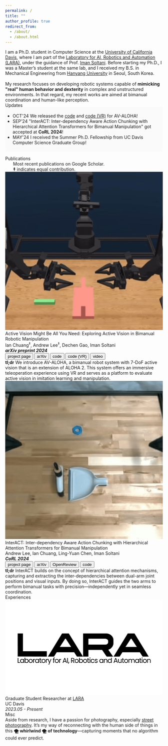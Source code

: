 ```yaml
---
permalink: /
title: ""
author_profile: true
redirect_from: 
  - /about/
  - /about.html
---
```


<span class="small_font">
  I am a Ph.D. student in Computer Science at the <a href="https://ucdavis.edu/" target="_blank">University of California Davis</a>, where I am part of the <a href="https://soltanilab.engineering.ucdavis.edu" target="_blank">Laboratory for AI, Robotics and Automation (LARA)</a>, under the guidance of Prof. <a href="https://faculty.engineering.ucdavis.edu/soltani/\" target="_blank">Iman Soltani</a>. Before starting my Ph.D., I was a Master’s student at the same lab, and I received my B.S. in Mechanical Engineering from <a href="https://www.hanyang.ac.kr/web/eng/home" target="_blank">Hanyang University</a> in Seoul, South Korea. <br><br>
  My research focuses on developing robotic systems capable of <b>mimicking "real" human behavior and dexterity</b> in complex and unstructured environments. In that regard, my recent works are aimed at bimanual coordination and human-like perception. 
</span>

<div>
<div class="recent_updates">Updates</div>
<ul style="margin-top:-3px; background-color: #fafafa; padding-top: 20px; padding-bottom: 20px" class="updates">
	<li><span class="updates-month">OCT'24</span> <span class="updates-content"> We released the <a target='_blank' href='https://github.com/soltanilara/av-aloha'>code</a> and <a target='_blank' href='https://github.com/soltanilara/av-aloha-unity'>code (VR)</a> for AV-ALOHA!</span></li>
	<li><span class="updates-month">SEP'24</span> <span class="updates-content">"InterACT: Inter-dependency Aware Action Chunking with Hierarchical Attention Transformers for Bimanual Manipulation" got accepted at <b>CoRL 2024</b>!</span></li>
	<li><span class="updates-month">MAY'24</span> <span class="updates-content">I received the Summer Ph.D. Fellowship from UC Davis Computer Science Graduate Group!</span></li>
</ul>
</div>


<div class="recent_updates" id="publications">Publications</div>
<span style="font-size:14px;margin-left: 25px;display: block;">
Most recent publications on <a style="text-decoration:none!important;" href="https://scholar.google.com/citations?user=cfIJXfoAAAAJ&hl=en" target="_blank">Google Scholar</a>.<br>
<b>‡</b> indicates equal contribution.</span>

<div class="research-block">
	<div class="left">
		<span class="research-img">
			<img src="/images/teasers/avaloha-teaser.gif">
		</span>
	</div>
	<div class="right">
		<div class="title">Active Vision Might Be All You Need: Exploring Active Vision in Bimanual Robotic Manipulation</div>
		<div class="sub-title">Ian Chuang<sup>‡</sup>, <span class="author-me">Andrew Lee<sup>‡</sup></span>, Dechen Gao, Iman Soltani<br>
		<i>
		<b>
		arXiv preprint 2024</b></i><br>
			<a target="_blank" href="https://soltanilara.github.io/av-aloha/"><button class="btn pub-btn"><i class="fas fa-globe"></i> project page</button></a>
			<a target="_blank" href="https://arxiv.org/abs/2409.17435"><button class="btn pub-btn"><i class="ai ai-arxiv"></i> arXiv</button></a>
			<a target="_blank" href="https://github.com/soltanilara/av-aloha"><button class="btn pub-btn"><i class="fab fa-github"></i> code</button></a>
			<a target="_blank" href="https://github.com/soltanilara/av-aloha-unity"><button class="btn pub-btn"><i class="fab fa-github"></i> code (VR)</button></a>
			<a target="_blank" href="https://www.youtube.com/watch?v=DwJzdaKM4N0"><button class="btn pub-btn"><i class="fas fa-video"></i> video</button></a>
		</div>
		<span class="research-text">
		<b>tl;dr</b> We introduce AV-ALOHA, a bimanual robot system with 7-DoF active vision that is an extension of ALOHA 2. This system offers an immersive teleoperation experience using VR and serves as a platform to evaluate active vision in imitation learning and manipulation.
		</span>
	</div>
</div>

<div class="research-block">
	<div class="left">
		<span class="research-img">
			<img src="/images/teasers/interact-teaser.gif">
		</span>
	</div>
	<div class="right">
		<div class="title">InterACT: Inter-dependency Aware Action Chunking with Hierarchical Attention Transformers for Bimanual Manipulation</div>
		<div class="sub-title"><span class="author-me">Andrew Lee</span>, Ian Chuang, Ling-Yuan Chen, Iman Soltani<br>
			<i><b>CoRL 2024</b></i><br>
			<a target="_blank" href="https://soltanilara.github.io/interact/"><button class="btn pub-btn"><i class="fas fa-globe"></i> project page</button></a>
			<a target="_blank" href="https://www.arxiv.org/abs/2409.07914"><button class="btn pub-btn"><i class="ai ai-arxiv"></i> arXiv</button></a>
			<a target="_blank" href="https://openreview.net/forum?id=lKGRPJFPCM"><button class="btn pub-btn">OpenReview</button></a>
			<button class="btn btn--disabled pub-btn"><i class="fab fa-github"></i> code</button>
		</div>
		<span class="research-text">
		<b>tl;dr</b> InterACT builds on the concept of hierarchical attention mechanisms, capturing and extracting the inter-dependencies between dual-arm joint positions and visual inputs. By doing so, InterACT guides the two arms to perform bimanual tasks with precision—independently yet in seamless coordination.
		</span>
	</div>
</div>

<div class="recent_updates" id="misc">Experiences</div>

<div class="research-block">
	<div class="left">
		<span class="ex-img">
			<img src="/images/logowhite.png">
		</span>
	</div>
	<div class="right">
		<div class="ex-title">Graduate Student Researcher at <a href="https://soltanilab.engineering.ucdavis.edu" target="_blank">LARA</a></div>
		<div class="sub-title">UC Davis<br><i>2023.05 - Present</i></div>
	</div>
</div>

<div class="recent_updates" id="misc">Misc</div>
<span class="small_font">
	Aside from research, I have a passion for photography, especially <a href="https://en.wikipedia.org/wiki/Street_photography" target="_blank">street photography</a>. It’s my way of reconnecting with the human side of things in this <b>🌪️ whirlwind 🌪️ of technology</b>—capturing moments that no algorithm could ever predict.
</span>